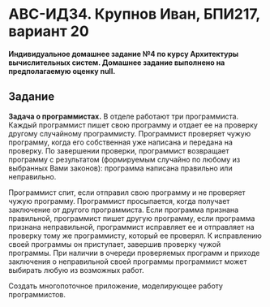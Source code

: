 # АВС-ИДЗ4. Крупнов Иван, БПИ217, вариант 20

**Индивидуальное домашнее задание №4 по курсу Архитектуры вычислительных систем. Домашнее задание выполнено на предполагаемую оценку null.**

## Задание
**Задача о программистах.**
В отделе работают три программиста. Каждый программист пишет свою программу и отдает ее на проверку другому случайному программисту. Программист проверяет чужую программу, когда его собственная уже написана и передана на проверку. По завершении проверки, программист возвращает программу с результатом (формируемым случайно по любому из выбранных Вами законов): программа написана правильно или неправильно. 

Программист спит, если отправил свою программу и не проверяет чужую программу. Программист просыпается, когда получает заключение от другого программиста. Если программа признана правильной, программист пишет другую программу, если программа признана неправильной, программист исправляет ее и отправляет на проверку тому же программисту, который ее проверял. К исправлению своей программы он приступает, завершив проверку чужой программы. При наличии в очереди проверяемых программ и приходе заключения о неправильной своей программы программист может выбирать любую из возможных работ. 

Создать многопоточное приложение, моделирующее работу программистов.
